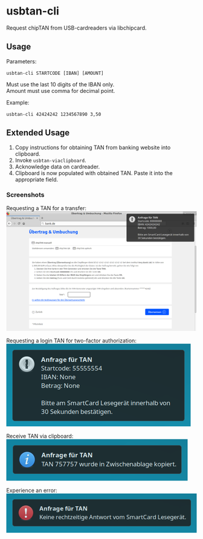 # usbtan-cli

Request chipTAN from USB-cardreaders via libchipcard.

## Usage

Parameters:

    usbtan-cli STARTCODE [IBAN] [AMOUNT]
    
Must use the last 10 digits of the IBAN only.  
Amount must use comma for decimal point.

Example:

    usbtan-cli 42424242 1234567890 3,50

## Extended Usage

1. Copy instructions for obtaining TAN from banking website into clipboard.
2. Invoke `usbtan-viaclipboard`.
3. Acknowledge data on cardreader.
4. Clipboard is now populated with obtained TAN. Paste it into the appropriate field.

### Screenshots

Requesting a TAN for a transfer:  
![Requesting a TAN for a transfer](screenshots/usbtan-viaclipboard/transfer.png)

Requesting a login TAN for two-factor authorization:  
![Requesting a TAN for two-factor authorization](screenshots/usbtan-viaclipboard/requestlogintan.png)

Receive TAN via clipboard:  
![Receive TAN via clipboard](screenshots/usbtan-viaclipboard/havetan.png)

Experience an error:  
![Experience an error](screenshots/usbtan-viaclipboard/haveerror.png)
